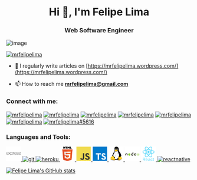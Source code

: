 <h1 align="center">Hi 👋, I'm Felipe Lima</h1>
<h3 align="center">Web Software Engineer</h3>

![image](https://hits.seeyoufarm.com/api/count/incr/badge.svg?url=https%3A%2F%2Fgithub.com%2Fmrfelipelima1212%2Fhit-counter)

<p align="left"> <a href="https://twitter.com/mrfelipelima" target="blank"><img src="https://img.shields.io/twitter/follow/mrfelipelima?logo=twitter&style=for-the-badge" alt="mrfelipelima" /></a> </p>

- 📝 I regularly write articles on [https://mrfelipelima.wordpress.com/](https://mrfelipelima.wordpress.com/)

- 📫 How to reach me **mrfelipelima@gmail.com**

<h3 align="left">Connect with me:</h3>
<p align="left">
<a href="https://twitter.com/mrfelipelima" target="blank"><img align="center" src="https://raw.githubusercontent.com/rahuldkjain/github-profile-readme-generator/master/src/images/icons/Social/twitter.svg" alt="mrfelipelima" height="30" width="40" /></a>
<a href="https://linkedin.com/in/mrfelipelima" target="blank"><img align="center" src="https://raw.githubusercontent.com/rahuldkjain/github-profile-readme-generator/master/src/images/icons/Social/linked-in-alt.svg" alt="mrfelipelima" height="30" width="40" /></a>
<a href="https://fb.com/mrfelipelima" target="blank"><img align="center" src="https://raw.githubusercontent.com/rahuldkjain/github-profile-readme-generator/master/src/images/icons/Social/facebook.svg" alt="mrfelipelima" height="30" width="40" /></a>
<a href="https://instagram.com/mrfelipelima" target="blank"><img align="center" src="https://raw.githubusercontent.com/rahuldkjain/github-profile-readme-generator/master/src/images/icons/Social/instagram.svg" alt="mrfelipelima" height="30" width="40" /></a>
<a href="https://dribbble.com/mrfelipelima" target="blank"><img align="center" src="https://raw.githubusercontent.com/rahuldkjain/github-profile-readme-generator/master/src/images/icons/Social/dribbble.svg" alt="mrfelipelima" height="30" width="40" /></a>
<a href="https://www.behance.net/mrfelipelima" target="blank"><img align="center" src="https://raw.githubusercontent.com/rahuldkjain/github-profile-readme-generator/master/src/images/icons/Social/behance.svg" alt="mrfelipelima" height="30" width="40" /></a>
<a href="https://discord.gg/mrfelipelima#5616" target="blank"><img align="center" src="https://raw.githubusercontent.com/rahuldkjain/github-profile-readme-generator/master/src/images/icons/Social/discord.svg" alt="mrfelipelima#5616" height="30" width="40" /></a>
</p>

<h3 align="left">Languages and Tools:</h3>
<p align="left"> <a href="https://expressjs.com" target="_blank" rel="noreferrer"> <img src="https://raw.githubusercontent.com/devicons/devicon/master/icons/express/express-original-wordmark.svg" alt="express" width="40" height="40"/> </a> <a href="https://git-scm.com/" target="_blank" rel="noreferrer"> <img src="https://www.vectorlogo.zone/logos/git-scm/git-scm-icon.svg" alt="git" width="40" height="40"/> </a> <a href="https://heroku.com" target="_blank" rel="noreferrer"> <img src="https://www.vectorlogo.zone/logos/heroku/heroku-icon.svg" alt="heroku" width="40" height="40"/> </a> <a href="https://www.w3.org/html/" target="_blank" rel="noreferrer"> <img src="https://raw.githubusercontent.com/devicons/devicon/master/icons/html5/html5-original-wordmark.svg" alt="html5" width="40" height="40"/> </a> <a href="https://developer.mozilla.org/en-US/docs/Web/JavaScript" target="_blank" rel="noreferrer"> <img src="https://raw.githubusercontent.com/devicons/devicon/master/icons/javascript/javascript-original.svg" alt="javascript" width="40" height="40"/> <a href="https://www.typescriptlang.org/" target="_blank" rel="noreferrer"> <img src="https://raw.githubusercontent.com/devicons/devicon/master/icons/typescript/typescript-plain.svg" alt="TypeScript" width="40" height="40"/> </a> <a href="https://www.linux.org/" target="_blank" rel="noreferrer"> <img src="https://raw.githubusercontent.com/devicons/devicon/master/icons/linux/linux-original.svg" alt="linux" width="40" height="40"/> </a> <a href="https://nodejs.org" target="_blank" rel="noreferrer"> <img src="https://raw.githubusercontent.com/devicons/devicon/master/icons/nodejs/nodejs-original-wordmark.svg" alt="nodejs" width="40" height="40"/> </a> <a href="https://reactjs.org/" target="_blank" rel="noreferrer"> <img src="https://raw.githubusercontent.com/devicons/devicon/master/icons/react/react-original-wordmark.svg" alt="react" width="40" height="40"/> </a> <a href="https://reactnative.dev/" target="_blank" rel="noreferrer"> <img src="https://reactnative.dev/img/header_logo.svg" alt="reactnative" width="40" height="40"/> </a> </p>

[![Felipe Lima's GitHub stats](https://github-readme-stats.vercel.app/api?username=mrfelipelima)](https://github.com/mrfelipelima/github-readme-stats)
